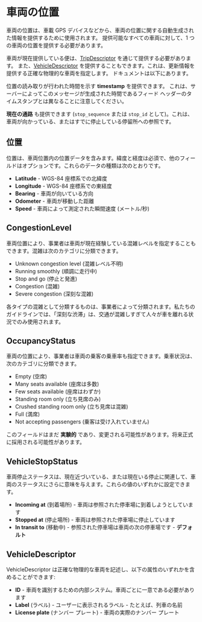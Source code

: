 # 車両の位置

車両の位置は、車載 GPS デバイスなどから、車両の位置に関する自動生成された情報を提供するために使用されます。 提供可能なすべての車両に対して、1 つの車両の位置を提供する必要があります。

車両が現在提供している便は、[TripDescriptor](../../reference/#message-tripdescriptor) を通じて提供する必要があります。 また、[VehicleDescriptor](../../reference/#message-vehicledescriptor) を提供することもできます。これは、更新情報を提供する正確な物理的な車両を指定します。 ドキュメントは以下にあります。

位置の読み取りが行われた時間を示す **timestamp** を提供できます。 これは、サーバーによってこのメッセージが生成された時間であるフィード ヘッダーのタイムスタンプとは異なることに注意してください。

**現在の通路** も提供できます (`stop_sequence` または `stop_id` として)。これは、車両が向かっている、またはすでに停止している停留所への参照です。

## 位置

位置は、車両位置内の位置データを含みます。緯度と経度は必須で、他のフィールドはオプションです。これらのデータの種類は次のとおりです。

* **Latitude** - WGS-84 座標系での北緯度
* **Longitude** - WGS-84 座標系での東経度
* **Bearing** - 車両が向いている方向
* **Odometer** - 車両が移動した距離
* **Speed** - 車両によって測定された瞬間速度 (メートル/秒)

## CongestionLevel

車両位置により、事業者は車両が現在経験している混雑レベルを指定することもできます。混雑は次のカテゴリに分類できます。

* Unknown congestion level (混雑レベル不明)
* Running smoothly (順調に走行中)
* Stop and go (停止と発進)
* Congestion (混雑)
* Severe congestion (深刻な混雑)

各タイプの混雑として分類するものは、事業者によって分類されます。私たちのガイドラインでは、「深刻な渋滞」は、交通が混雑しすぎて人々が車を離れる状況でのみ使用されます。

## OccupancyStatus

車両の位置により、事業者は車両の乗客の乗車率も指定できます。乗車状況は、次のカテゴリに分類できます。

* Empty (空席)
* Many seats available (座席は多数)
* Few seats available (座席はわずか)
* Standing room only (立ち見席のみ)
* Crushed standing room only (立ち見席は混雑)
* Full (満席)
* Not accepting passengers (乗客は受け入れていません)

このフィールドはまだ **実験的** であり、変更される可能性があります。将来正式に採用される可能性があります。

## VehicleStopStatus

車両停止ステータスは、現在近づいている、または現在いる停止に関連して、車両のステータスにさらに意味を与えます。これらの値のいずれかに設定できます。

* **Incoming at** (到着場所) - 車両は参照された停車場に到着しようとしています
* **Stopped at** (停止場所) - 車両は参照された停車場に停止しています
* **In transit to** (移動中) - 参照された停車場は車両の次の停車場です - **デフォルト**

## VehicleDescriptor

VehicleDescriptor は正確な物理的な車両を記述し、以下の属性のいずれかを含めることができます:

* **ID** - 車両を識別するための内部システム。車両ごとに一意である必要があります
* **Label** (ラベル) - ユーザーに表示されるラベル - たとえば、列車の名前
* **License plate** (ナンバー プレート) - 車両の実際のナンバー プレート